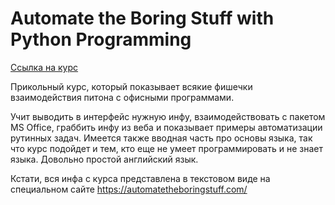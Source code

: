 # Automate the Boring Stuff with Python Programming

[Ссылка на курс](https://www.udemy.com/course/automate/)

Прикольный курс, который показывает всякие фишечки взаимодействия питона с офисными программами.

Учит выводить в интерфейс нужную инфу, взаимодействовать с пакетом MS Office, граббить инфу из веба и показывает примеры автоматизации рутинных задач.
Имеется также вводная часть про основы языка, так что курс подойдет и тем, кто еще не умеет программировать и не знает языка.
Довольно простой английский язык.

Кстати, вся инфа с курса представлена в текстовом виде на специальном сайте https://automatetheboringstuff.com/
